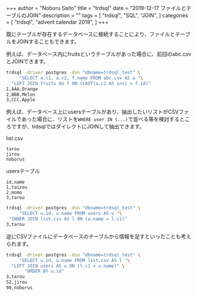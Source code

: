 +++
author = "Noboru Saito"
title = "trdsql"
date = "2019-12-17 ファイルとテーブルのJOIN"
description = ""
tags = [
    "trdsql",
    "SQL",
	"JOIN",
]
categories = [
    "trdsql",
    "advent calendar 2019",
]
+++

既にテーブルが存在するデータベースに接続することにより、ファイルとテーブルをJOINすることもできます。

例えば、データベース内にfruitsというテーブルがあった場合に、前回のabc.csvとJOINできます。

```sh
trdsql -driver postgres -dsn "dbname=trdsql_test" \
     "SELECT a.c1, a.c2, f.name FROM abc.csv AS a "\
  "LEFT JOIN fruits AS f ON (CAST(a.c1 AS int) = f.id)"
1,AAA,Orange
2,BBB,Melon
3,CCC,Apple
```

例えば、データベース上にusersテーブルがあり、抽出したいリストがCSVファイルであった場合に、リストを`WHERE user IN (...)`で並べる等を検討するところですが、trdsqlではダイレクトにJOINして抽出できます。

list.csv

```CSV
tarou
jirou
noborus
```

usersテーブル

```
id,name
1,taizou
2,momo
3,tarou
```

```sh
trdsql -driver postgres -dsn "dbname=trdsql_test" \
     "SELECT u.id, u.name FROM users AS u "\
 "INNER JOIN list.csv AS l ON (u.name = l.c1)"
3,tarou
```

逆にCSVファイルにデータベースのテーブルから情報を足すといったことも考えられます。

```sh
trdsql -driver postgres -dsn "dbname=trdsql_test" \
     "SELECT u.id, u.name FROM list.csv AS l "\
  "LEFT JOIN users AS u ON (l.c1 = u.name)" \
       "ORDER BY u.id"
3,tarou
52,jirou
98,noborus
```
